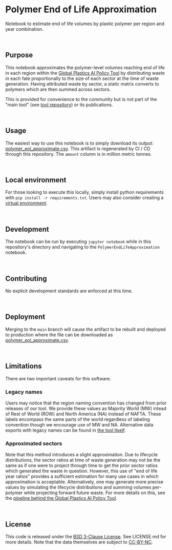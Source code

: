 # Polymer End of Life Approximation

Notebook to estimate end of life volumes by plastic polymer per region and year combination.

<br>

## Purpose
This notebook approximates the polymer-level volumes reaching end of life in each region within the [Global Plastics AI Policy Tool](https://global-plastics-tool.org/) by distributing waste in each fate proportionally to the size of each sector at the time of waste generation. Having attributed waste by sector, a static matrix converts to polymers which are then summed across sectors. 

This is provided for convenience to the community but is not part of the "main tool" (see [tool repository](https://github.com/SchmidtDSE/plastics-prototype)) or its publications.

<br>

## Usage
The easiest way to use this notebook is to simply download its output: [polymer_eol_approximate.csv](https://global-plastics-tool.org/data/polymer_eol_approximate.csv). This artifact is regenerated by CI / CD through this repository. The `amount` column is in million metric tonnes.

<br>

## Local environment
For those looking to execute this locally, simply install python requirements with `pip install -r requirements.txt`. Users may also consider creating a [virtual environment](https://the-hitchhikers-guide-to-packaging.readthedocs.io/en/latest/virtualenv.html).

<br>

## Development
The notebook can be run by executing `jupyter notebook` while in this repository's directory and navigating to the `PolymerEndLifeApproximation` notebook.

<br>

## Contributing
No explicit development standards are enforced at this time.

<br>

## Deployment
Merging to the `main` branch will cause the artifact to be rebuilt and deployed to production where the file can be downloaded as [polymer_eol_approximate.csv](https://global-plastics-tool.org/data/polymer_eol_approximate.csv).

<br>

## Limitations
There are two important caveats for this software.

### Legacy names

Users may notice that the region naming convention has changed from prior releases of our tool. We provide these values as Majority World (MW) intead of Rest of World (ROW) and North America (NA) instead of NAFTA. These labels encompass the same parts of the world regardless of labeling convention though we encourage use of MW and NA. Alternative data exports with legacy names can be found in [the tool itself](https://global-plastics-tool.org/).

### Approximated sectors

Note that this method introduces a slight approximation. Due to lifecycle distributions, the sector ratios at time of waste generation may not be the same as if one were to project through time to get the prior sector ratios which generated the waste in question. However, this use of "end of life year ratios" provides a sufficient estimation for many use cases in which approximation is acceptable. Alternatively, one may generate more precise values by simulating the lifecycle distributions and summing volumes per-polymer while projecting forward future waste. For more details on this, see the [pipeline behind the Global Plastics AI Policy Tool](https://github.com/SchmidtDSE/plastics-pipeline).

<br>

## License
This code is released under the [BSD 3-Clause License](https://opensource.org/license/bsd-3-clause). See LICENSE.md for more details. Note that the data themselves are subject to [CC-BY-NC](https://creativecommons.org/licenses/by-nc/4.0/).
